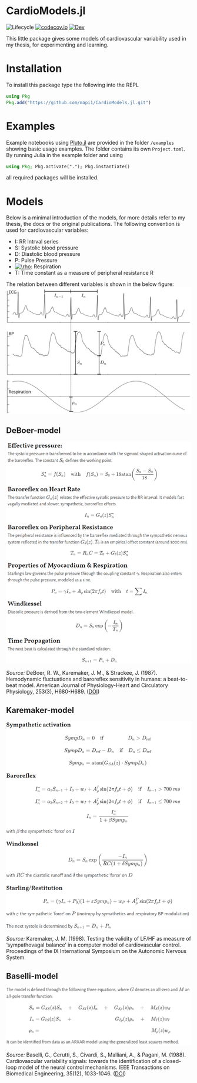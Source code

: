 # CardioModels.jl

![Lifecycle](https://img.shields.io/badge/lifecycle-experimental-orange.svg) [![codecov.io](http://codecov.io/github/mapi1/CardioModels.jl/coverage.svg?branch=master)](http://codecov.io/github/mapi1/CardioModels.jl?branch=master) [![Dev](https://img.shields.io/badge/docs-dev-blue.svg)](https://mapi1.github.io/CardioModels.jl/dev)

This little package gives some models of cardiovascular variability used in my thesis, for experimenting and learning.

# Installation

To install this package type the following into the REPL
```julia
using Pkg
Pkg.add("https://github.com/mapi1/CardioModels.jl.git")
```

# Examples

Example notebooks using [Pluto.jl](https://github.com/fonsp/Pluto.jl) are provided in the folder `/examples` showing basic usage examples. The folder contains its own `Project.toml`. By running Julia in the example folder and using

```julia
using Pkg; Pkg.activate("."); Pkg.instantiate()
```

all required packages will be installed.


# Models
Below is a minimal introduction of the models, for more details refer to my thesis, the docs or the original publications. The following convention is used for cardiovascular variables:

* I:  RR Intrval series
* S:  Systolic blood pressure
* D:  Diastolic blood pressure
* P:  Pulse Pressure
* <a href="https://www.codecogs.com/eqnedit.php?latex=\rho" target="_blank"><img src="https://latex.codecogs.com/gif.latex?\rho" title="\rho" /></a>:   Respiration
* T: Time constant as a measure of peripheral resistance R

The relation between different variables is shown in the below figure:
![Notation and relation of cardiovascular variables](https://github.com/mapi1/CardioModels.jl/blob/master/examples/figures/rst.svg)
## DeBoer-model
![DeBoer-model](https://github.com/mapi1/CardioModels.jl/blob/master/examples/figures/deBoer.png)

*Source:* DeBoer, R. W., Karemaker, J. M., & Strackee, J. (1987). Hemodynamic fluctuations and baroreflex sensitivity in humans: a beat-to-beat model. American Journal of Physiology-Heart and Circulatory Physiology, 253(3), H680-H689. ([DOI][deb87])

[deb87]: https://doi.org/10.1152/ajpheart.1987.253.3.H680
## Karemaker-model
![Karemaker-model](https://github.com/mapi1/CardioModels.jl/blob/master/examples/figures/karemaker.png)

*Source:* Karemaker, J. M. (1998). Testing the validity of LF/HF as measure of ‘sympathovagal balance’ in a computer model of cardiovascular control. Proceedings of the IX International Symposium on the Autonomic Nervous System. 
## Baselli-model
![Baselli-model](https://github.com/mapi1/CardioModels.jl/blob/master/examples/figures/baselli.png)

*Source:* Baselli, G., Cerutti, S., Civardi, S., Malliani, A., & Pagani, M. (1988). Cardiovascular variability signals: towards the identification of a closed-loop model of the neural control mechanisms. IEEE Transactions on Biomedical Engineering, 35(12), 1033-1046. ([DOI][bas88])

[bas88]: https://doi.org/10.1109/10.8688
